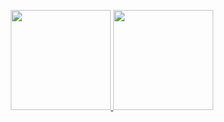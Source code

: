 <p align="center">
  <a href="https://github.com/anuraghazra/github-readme-stats">
  <img height="160px" src="https://github-readme-stats.vercel.app/api?username=acd1034&show_icons=ture&include_all_commits=true" />
  </a>
  <a href="https://github.com/anuraghazra/github-readme-stats">
  <img height="160px" src="https://github-readme-stats.vercel.app/api/top-langs/?username=acd1034" />
  </a>
</p>

<!--
**acd1034/acd1034** is a ✨ _special_ ✨ repository because its `README.md` (this file) appears on your GitHub profile.

Here are some ideas to get you started:

- 🔭 I’m currently working on ...
- 🌱 I’m currently learning ...
- 👯 I’m looking to collaborate on ...
- 🤔 I’m looking for help with ...
- 💬 Ask me about ...
- 📫 How to reach me: ...
- 😄 Pronouns: ...
- ⚡ Fun fact: ...
-->

